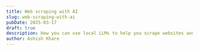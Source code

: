 ```yaml
---
title: Web scraping with AI
slug: web-scraping-with-ai
pubDate: 2025-03-17
draft: true
description: How you can use local LLMs to help you scrape websites and create bots.
author: Ashish Khare
---
```

